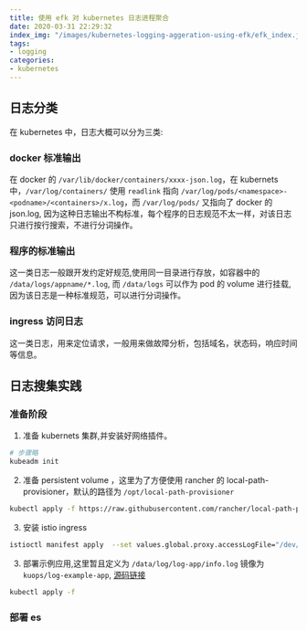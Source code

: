 ```yaml
---
title: 使用 efk 对 kubernetes 日志进程聚合
date: 2020-03-31 22:29:32
index_img: "/images/kubernetes-logging-aggeration-using-efk/efk_index.jpg"
tags:
- logging
categories:
- kubernetes
---
```


## 日志分类

在 kubernetes 中，日志大概可以分为三类:

### docker 标准输出

在 docker 的 `/var/lib/docker/containers/xxxx-json.log`，在 kubernets 中，`/var/log/containers/` 使用 `readlink` 指向 `/var/log/pods/<namespace>-<podname>/<containers>/x.log`，而 `/var/log/pods/` 又指向了 docker 的 json.log, 因为这种日志输出不构标准，每个程序的日志规范不太一样，对该日志只进行按行搜索，不进行分词操作。

### 程序的标准输出

这一类日志一般跟开发约定好规范,使用同一目录进行存放，如容器中的 `/data/logs/appname/*.log`, 而 `/data/logs` 可以作为 pod 的 volume 进行挂载, 因为该日志是一种标准规范，可以进行分词操作。

### ingress 访问日志

这一类日志，用来定位请求，一般用来做故障分析，包括域名，状态码，响应时间等信息。

##  日志搜集实践

### 准备阶段

1. 准备 kubernets 集群,并安装好网络插件。

```bash
# 步骤略
kubeadm init 
```

2. 准备 persistent volume ，这里为了方便使用 rancher 的 local-path-provisioner，默认的路径为 `/opt/local-path-provisioner`

```bash
kubectl apply -f https://raw.githubusercontent.com/rancher/local-path-provisioner/master/deploy/local-path-storage.yaml
```

3. 安装 istio ingress

```bash
istioctl manifest apply  --set values.global.proxy.accessLogFile="/dev/stdout" --set values.mixer.telemetry.enabled=false --set values.prometheus.enabled=false
```

3. 部署示例应用,这里暂且定义为 `/data/log/log-app/info.log` 镜像为 `kuops/log-example-app`, [源码链接](/files/kubernetes-logging-aggeration-using-efk/main.go.text)

```bash
kubectl apply -f 
```


### 部署 es



